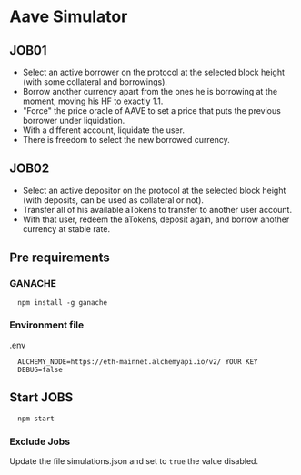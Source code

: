 # Aave Simulator

## JOB01

- Select an active borrower on the protocol at the selected block height (with some collateral and borrowings).
- Borrow another currency apart from the ones he is borrowing at the moment, moving his HF to exactly 1.1.
- "Force" the price oracle of AAVE to set a price that puts the previous borrower under liquidation.
- With a different account, liquidate the user.
- There is freedom to select the new borrowed currency.

## JOB02

- Select an active depositor on the protocol at the selected block height (with deposits, can be used as collateral or not).
- Transfer all of his available aTokens to transfer to another user account.
- With that user, redeem the aTokens, deposit again, and borrow another currency at stable rate.

## Pre requirements

### GANACHE

```
  npm install -g ganache
```

### Environment file

.env

```
  ALCHEMY_NODE=https://eth-mainnet.alchemyapi.io/v2/ YOUR KEY
  DEBUG=false
```

## Start JOBS

```
  npm start
```

### Exclude Jobs

Update the file simulations.json and set to `true` the value disabled.
